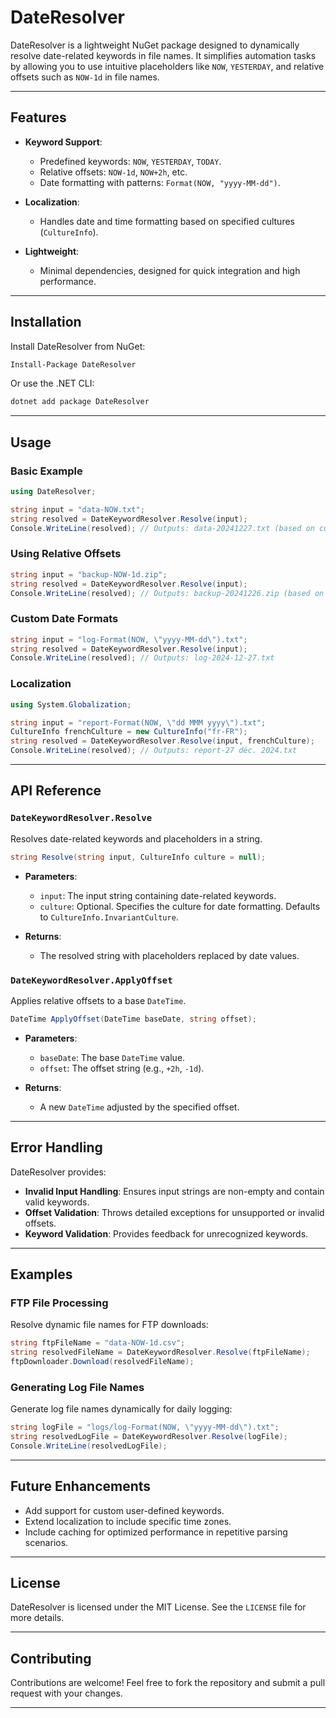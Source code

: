 # DateResolver

DateResolver is a lightweight NuGet package designed to dynamically resolve date-related keywords in file names. It simplifies automation tasks by allowing you to use intuitive placeholders like `NOW`, `YESTERDAY`, and relative offsets such as `NOW-1d` in file names.

---

## Features

- **Keyword Support**:
  - Predefined keywords: `NOW`, `YESTERDAY`, `TODAY`.
  - Relative offsets: `NOW-1d`, `NOW+2h`, etc.
  - Date formatting with patterns: `Format(NOW, "yyyy-MM-dd")`.

- **Localization**:
  - Handles date and time formatting based on specified cultures (`CultureInfo`).

- **Lightweight**:
  - Minimal dependencies, designed for quick integration and high performance.

---

## Installation

Install DateResolver from NuGet:

```bash
Install-Package DateResolver
```

Or use the .NET CLI:

```bash
dotnet add package DateResolver
```

---

## Usage

### Basic Example

```csharp
using DateResolver;

string input = "data-NOW.txt";
string resolved = DateKeywordResolver.Resolve(input);
Console.WriteLine(resolved); // Outputs: data-20241227.txt (based on current date)
```

### Using Relative Offsets

```csharp
string input = "backup-NOW-1d.zip";
string resolved = DateKeywordResolver.Resolve(input);
Console.WriteLine(resolved); // Outputs: backup-20241226.zip (based on current date)
```

### Custom Date Formats

```csharp
string input = "log-Format(NOW, \"yyyy-MM-dd\").txt";
string resolved = DateKeywordResolver.Resolve(input);
Console.WriteLine(resolved); // Outputs: log-2024-12-27.txt
```

### Localization

```csharp
using System.Globalization;

string input = "report-Format(NOW, \"dd MMM yyyy\").txt";
CultureInfo frenchCulture = new CultureInfo("fr-FR");
string resolved = DateKeywordResolver.Resolve(input, frenchCulture);
Console.WriteLine(resolved); // Outputs: report-27 déc. 2024.txt
```

---

## API Reference

### `DateKeywordResolver.Resolve`
Resolves date-related keywords and placeholders in a string.

```csharp
string Resolve(string input, CultureInfo culture = null);
```

- **Parameters**:
  - `input`: The input string containing date-related keywords.
  - `culture`: Optional. Specifies the culture for date formatting. Defaults to `CultureInfo.InvariantCulture`.

- **Returns**:
  - The resolved string with placeholders replaced by date values.

### `DateKeywordResolver.ApplyOffset`
Applies relative offsets to a base `DateTime`.

```csharp
DateTime ApplyOffset(DateTime baseDate, string offset);
```

- **Parameters**:
  - `baseDate`: The base `DateTime` value.
  - `offset`: The offset string (e.g., `+2h`, `-1d`).

- **Returns**:
  - A new `DateTime` adjusted by the specified offset.

---

## Error Handling

DateResolver provides:
- **Invalid Input Handling**: Ensures input strings are non-empty and contain valid keywords.
- **Offset Validation**: Throws detailed exceptions for unsupported or invalid offsets.
- **Keyword Validation**: Provides feedback for unrecognized keywords.

---

## Examples

### FTP File Processing
Resolve dynamic file names for FTP downloads:

```csharp
string ftpFileName = "data-NOW-1d.csv";
string resolvedFileName = DateKeywordResolver.Resolve(ftpFileName);
ftpDownloader.Download(resolvedFileName);
```

### Generating Log File Names
Generate log file names dynamically for daily logging:

```csharp
string logFile = "logs/log-Format(NOW, \"yyyy-MM-dd\").txt";
string resolvedLogFile = DateKeywordResolver.Resolve(logFile);
Console.WriteLine(resolvedLogFile);
```

---

## Future Enhancements

- Add support for custom user-defined keywords.
- Extend localization to include specific time zones.
- Include caching for optimized performance in repetitive parsing scenarios.

---

## License

DateResolver is licensed under the MIT License. See the `LICENSE` file for more details.

---

## Contributing

Contributions are welcome! Feel free to fork the repository and submit a pull request with your changes.

---


